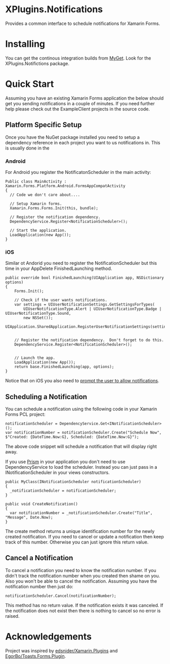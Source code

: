 # XPlugins.Notifications
Provides a common interface to schedule notifications for Xamarin Forms.

# Installing
You can get the continous integration builds from [MyGet](https://www.myget.org/feed/Packages/saturdaymp).  Look for the XPlugins.Notifictions package.

# Quick Start
Assuming you have an existing Xamarin Forms application the below should get you sending notifications in a couple of minutes.  If you need further help please check out the ExampleClient projects in the source code.

## Platform Specific Setup
Once you have the NuGet package installed you need to setup a dependency reference in each project you want to us notifications in.  This is usually done in the 

### Android
For Android you register the NotificatonScheduler in the main activity:

    Public class MainActivity : Xamarin.Forms.Platform.Android.FormsAppCompatActivity
    {
      // Code we don't care about....

      // Setup Xamarin forms.
      Xamarin.Forms.Forms.Init(this, bundle);

      // Register the notification dependency.
      DependencyService.Register<NotificationScheduler>();
      
      // Start the application.
      LoadApplication(new App());
    }

### iOS
Similar ot Andorid you need to register the NotificationScheduler but this time in your AppDelete FinishedLaunching method.

    public override bool FinishedLaunching(UIApplication app, NSDictionary options)
    {
        Forms.Init();

        // Check if the user wants notifications.
        var settings = UIUserNotificationSettings.GetSettingsForTypes(
            UIUserNotificationType.Alert | UIUserNotificationType.Badge | UIUserNotificationType.Sound,
            new NSSet());
        UIApplication.SharedApplication.RegisterUserNotificationSettings(settings);


        // Register the notification dependency.  Don't forget to do this.
        DependencyService.Register<NotificationScheduler>();


        // Launch the app.
        LoadApplication(new App());
        return base.FinishedLaunching(app, options);
    }

Notice that on iOS you also need to [prompt the user to allow notifications](https://developer.xamarin.com/guides/ios/application_fundamentals/notifications/local_notifications_in_ios/).

## Scheduling a Notification
You can schedule a notification using the following code in your Xamarin Forms PCL project:

    notificationScheduler = DependencyService.Get<INotificationScheduler>();
    var notificationNumber = notificationScheduler.Create("Schedule Now", $"Created: {DateTime.Now:G}, Scheduled: {DateTime.Now:G}");

The above code snippet will schedule a notification that will display right away.

If you use [Prism](https://github.com/PrismLibrary/Prism) in your application you don't need to use DependencyService to load the scheduler.  Instead you can just pass in a INotificationScheduler in your views constructors.

    public MyClass(INotificationScheduler notificationScheduler)
    {
      _notificationScheduler = notificationScheduler;
    }
    
    public void CreateNotification()
    {
      var notificationNumber = _notificationScheduler.Create("Title", "Message", Date.Now);
    }

The create method returns a unique identification number for the newly created notification.  If you need to cancel or update a notification then keep track of this number.  Otherwise you can just ignore this return value.

## Cancel a Notification
To cancel a notification you need to know the notification number.  If you didn't track the notification number when you created then shame on you.  Also you won't be able to cancel the notification.  Assuming you have the notification number then just do:

    notificationScheduler.Cancel(notificationNumber);
    
This method has no return value.  If the notification exists it was canceled.  If the notification does not exist then there is nothing to cancel so no error is raised.
    
# Acknowledgements
Project was inspired by [edsnider/Xamarin.Plugins](https://github.com/edsnider/Xamarin.Plugins) and [EgorBo/Toasts.Forms.Plugin](https://github.com/EgorBo/Toasts.Forms.Plugin).
